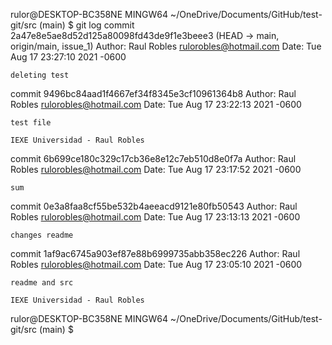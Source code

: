 rulor@DESKTOP-BC358NE MINGW64 ~/OneDrive/Documents/GitHub/test-git/src (main)
$ git log
commit 2a47e8e5ae8d52d125a80098fd43de9f1e3beee3 (HEAD -> main, origin/main, issue_1)
Author: Raul Robles <rulorobles@hotmail.com>
Date:   Tue Aug 17 23:27:10 2021 -0600

    deleting test

commit 9496bc84aad1f4667ef34f8345e3cf10961364b8
Author: Raul Robles <rulorobles@hotmail.com>
Date:   Tue Aug 17 23:22:13 2021 -0600

    test file

    IEXE Universidad - Raul Robles

commit 6b699ce180c329c17cb36e8e12c7eb510d8e0f7a
Author: Raul Robles <rulorobles@hotmail.com>
Date:   Tue Aug 17 23:17:52 2021 -0600

    sum

commit 0e3a8faa8cf55be532b4aeeacd9121e80fb50543
Author: Raul Robles <rulorobles@hotmail.com>
Date:   Tue Aug 17 23:13:13 2021 -0600

    changes readme

commit 1af9ac6745a903ef87e88b6999735abb358ec226
Author: Raul Robles <rulorobles@hotmail.com>
Date:   Tue Aug 17 23:05:10 2021 -0600

    readme and src

    IEXE Universidad - Raul Robles

rulor@DESKTOP-BC358NE MINGW64 ~/OneDrive/Documents/GitHub/test-git/src (main)
$
